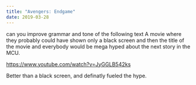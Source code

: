 ```yaml
---
title: "Avengers: Endgame"
date: 2019-03-28
---
```


can you improve grammar and tone of the following text
A movie where they probably could have shown only a black screen and then the title of the movie and everybody would be mega hyped about the next story in the MCU.

https://www.youtube.com/watch?v=JyGGLB542ks

Better than a black screen, and definatly fueled the hype.
